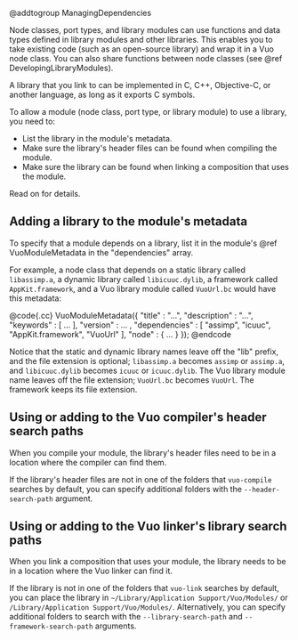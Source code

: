 @addtogroup ManagingDependencies

Node classes, port types, and library modules can use functions and data types defined in library modules and other libraries. This enables you to take existing code (such as an open-source library) and wrap it in a Vuo node class. You can also share functions between node classes (see @ref DevelopingLibraryModules). 

A library that you link to can be implemented in C, C++, Objective-C, or another language, as long as it exports C symbols. 

To allow a module (node class, port type, or library module) to use a library, you need to: 

   - List the library in the module's metadata. 
   - Make sure the library's header files can be found when compiling the module. 
   - Make sure the library can be found when linking a composition that uses the module. 

Read on for details. 



## Adding a library to the module's metadata

To specify that a module depends on a library, list it in the module's @ref VuoModuleMetadata in the "dependencies" array. 

For example, a node class that depends on a static library called `libassimp.a`, a dynamic library called `libicuuc.dylib`, a framework called `AppKit.framework`, and a Vuo library module called `VuoUrl.bc` would have this metadata: 

@code{.cc}
VuoModuleMetadata({
					 "title" : "...",
					 "description" : "...",
					 "keywords" : [ ... ],
					 "version" : ... ,
					 "dependencies" : [ "assimp", "icuuc", "AppKit.framework", "VuoUrl" ],
					 "node" : { ... }
				 });
@endcode

Notice that the static and dynamic library names leave off the "lib" prefix, and the file extension is optional; `libassimp.a` becomes `assimp` or `assimp.a`, and `libicuuc.dylib` becomes `icuuc` or `icuuc.dylib`. The Vuo library module name leaves off the file extension; `VuoUrl.bc` becomes `VuoUrl`. The framework keeps its file extension.



## Using or adding to the Vuo compiler's header search paths

When you compile your module, the library's header files need to be in a location where the compiler can find them. 

If the library's header files are not in one of the folders that `vuo-compile` searches by default, you can specify additional folders with the `--header-search-path` argument. 



## Using or adding to the Vuo linker's library search paths

When you link a composition that uses your module, the library needs to be in a location where the Vuo linker can find it. 

If the library is not in one of the folders that `vuo-link` searches by default, you can place the library in `~/Library/Application Support/Vuo/Modules/` or `/Library/Application Support/Vuo/Modules/`. Alternatively, you can specify additional folders to search with the `--library-search-path` and `--framework-search-path` arguments. 
